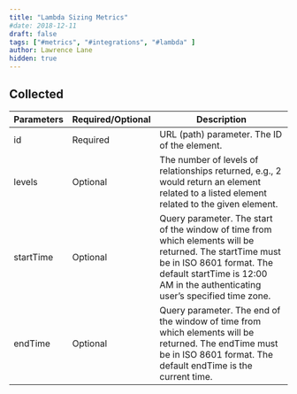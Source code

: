 ```yaml
---
title: "Lambda Sizing Metrics"
#date: 2018-12-11
draft: false
tags: ["#metrics", "#integrations", "#lambda" ]
author: Lawrence Lane
hidden: true
---
```


## Collected

| Parameters | Required/Optional | Description |
|------------|-------------------|----------------------------------------------------------------------------------------------------------------------------------------------------------------------------------------------------------------------|
| id | Required | URL (path) parameter. The ID of the element. |
| levels | Optional | The number of levels of relationships returned, e.g., 2 would return an element related to a listed element related to the given element. |
| startTime | Optional | Query parameter. The start of the window of time from which elements will be returned. The startTime must be in ISO 8601 format. The default startTime is 12:00 AM in the authenticating user’s specified time zone. |
| endTime | Optional | Query parameter. The end of the window of time from which elements will be returned. The endTime must be in ISO 8601 format. The default endTime is the current time. |
